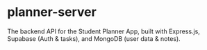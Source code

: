 # planner-server

The backend API for the Student Planner App, built with Express.js, Supabase (Auth & tasks), and MongoDB (user data & notes).
